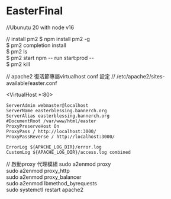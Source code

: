 # EasterFinal

//Ubunutu 20 with node v16 

// install pm2 
$ npm install pm2 -g  
$ pm2 completion install   
$ pm2 ls   
$ pm2 start npm -- run start:prod --   
$ pm2 kill   

// apache2 復活節專屬virtualhost conf 設定
// /etc/apache2/sites-available/easter.conf

<VirtualHost *:80>

    ServerAdmin webmaster@localhost
    ServerName easterblessing.bannerch.org
    ServerAlias easterblessing.bannerch.org
    #DocumentRoot /var/www/html/easter
    ProxyPreserveHost On
    ProxyPass / http://localhost:3000/
    ProxyPassReverse / http://localhost:3000/

    ErrorLog ${APACHE_LOG_DIR}/error.log
    CustomLog ${APACHE_LOG_DIR}/access.log combined

</VirtualHost>

// 啟動proxy 代理模組
sudo a2enmod proxy   
sudo a2enmod proxy_http   
sudo a2enmod proxy_balancer   
sudo a2enmod lbmethod_byrequests   
sudo systemctl restart apache2   

